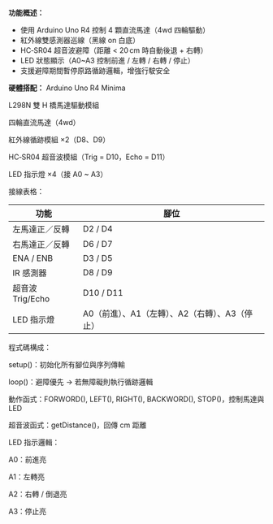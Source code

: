 **功能概述：**
- 使用 Arduino Uno R4 控制 4 顆直流馬達（4wd 四輪驅動）
- 紅外線雙感測器巡線（黑線 on 白底）
- HC‑SR04 超音波避障（距離 < 20 cm 時自動後退 + 右轉）
- LED 狀態顯示（A0~A3 控制前進 / 左轉 / 右轉 / 停止）
- 支援避障期間暫停原路循跡邏輯，增強行駛安全

**硬體搭配：**
Arduino Uno R4 Minima

L298N 雙 H 橋馬達驅動模組

四輪直流馬達（4wd）

紅外線循跡模組 ×2（D8、D9）

HC‑SR04 超音波模組（Trig = D10，Echo = D11）

LED 指示燈 ×4（接 A0 ~ A3）

接線表格：

| 功能            | 腳位                          |
| ------------- | --------------------------- |
| 左馬達正／反轉       | D2 / D4                     |
| 右馬達正／反轉       | D6 / D7                     |
| ENA / ENB     | D3 / D5                     |
| IR 感測器        | D8 / D9                     |
| 超音波 Trig/Echo | D10 / D11                   |
| LED 指示燈       | A0（前進）、A1（左轉）、A2（右轉）、A3（停止） |

程式碼構成：

setup()：初始化所有腳位與序列傳輸

loop()：避障優先 → 若無障礙則執行循跡邏輯

動作函式：FORWORD(), LEFT(), RIGHT(), BACKWORD(), STOP()，控制馬達與 LED

超音波函式：getDistance()，回傳 cm 距離

LED 指示邏輯：

A0：前進亮

A1：左轉亮

A2：右轉 / 倒退亮

A3：停止亮




